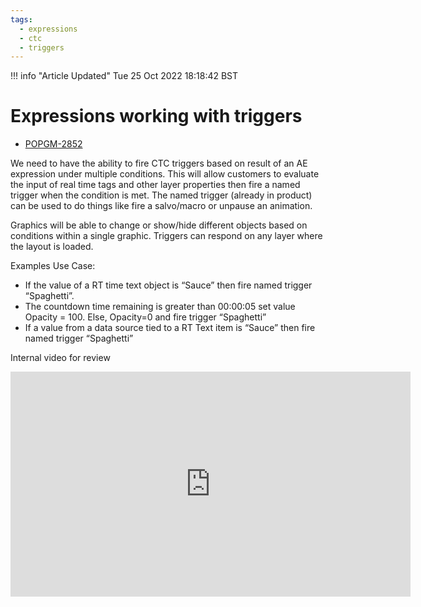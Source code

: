 ```yaml
---
tags:
  - expressions
  - ctc
  - triggers
---
```



<!--
Title : ref_expressions_and_triggers
- Created : 2022-10-25
- Updated :
- Author : James Rivers
- Written against (version):
- Sources :
- Author Notes :
-->

!!! info "Article Updated"
    Tue 25 Oct 2022 18:18:42 BST
# Expressions working with triggers

- [POPGM-2852](https://imaginecommunications.atlassian.net/browse/POPGM-2852)

We need to have the ability to fire CTC triggers based on result of an AE expression under multiple conditions. This will allow customers to evaluate the input of real time tags and other layer properties then fire a named trigger when the condition is met. The named trigger (already in product) can be used to do things like fire a salvo/macro or unpause an animation.

Graphics will be able to change or show/hide different objects based on conditions within a single graphic. Triggers can respond on any layer where the layout is loaded. 

Examples Use Case:
- If the value of a RT time text object is “Sauce” then fire named trigger “Spaghetti”.
- The countdown time remaining is greater than 00:00:05 set value Opacity = 100. Else, Opacity=0 and fire trigger “Spaghetti”
- If a value from a data source tied to a RT Text item is “Sauce” then fire named trigger “Spaghetti”

Internal video for review

<iframe src="https://player.vimeo.com/video/763862097?h=6ebc267573" width="640" height="360" frameborder="0" allow="autoplay; fullscreen; picture-in-picture" allowfullscreen></iframe>
